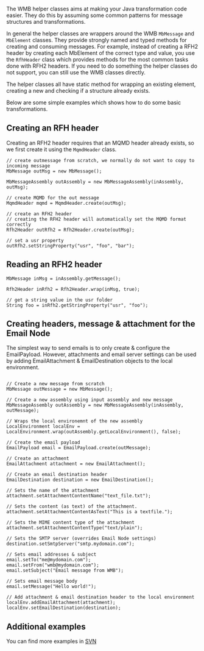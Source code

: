 The WMB helper classes aims at making your Java transformation code easier. They do this by assuming some common patterns for message structures and transformations.

In general the helper classes are wrappers around the WMB `MbMessage` and `MbElement` classes. They provide strongly named and typed methods for creating and consuming messages. For example, instead of creating a RFH2 header by creating each MbElement of the correct type and value, you use the `RfhHeader` class which provides methods for the most common tasks done with RFH2 headers. If you need to do something the helper classes do not support, you can still use the WMB classes directly.

The helper classes all have static method for wrapping an existing element, creating a new and checking if a structure already exists.

Below are some simple examples which shows how to do some basic transformations.

## Creating an RFH header ##
Creating an RFH2 header requires that an MQMD header already exists, so we first create it using the `MqmdHeader` class.

```
// create outmessage from scratch, we normally do not want to copy to incoming message
MbMessage outMsg = new MbMessage();

MbMessageAssembly outAssembly = new MbMessageAssembly(inAssembly, outMsg);

// create MQMD for the out message
MqmdHeader mqmd = MqmdHeader.create(outMsg);

// create an RFH2 header
// creating the RFH2 header will automatically set the MQMD format correctly
Rfh2Header outRfh2 = Rfh2Header.create(outMsg);

// set a usr property
outRfh2.setStringProperty("usr", "foo", "bar");
```

## Reading an RFH2 header ##
```
MbMessage inMsg = inAssembly.getMessage();

Rfh2Header inRfh2 = Rfh2Header.wrap(inMsg, true);

// get a string value in the usr folder
String foo = inRfh2.getStringProperty("usr", "foo");
```

## Creating headers, message & attachment for the Email Node ##
The simplest way to send emails is to only create & configure the EmailPayload.
However, attachments and email server settings can be used by adding EmailAttachment & EmailDestination objects to the local environment.

```

// Create a new message from scratch
MbMessage outMessage = new MbMessage();

// Create a new assembly using input assembly and new message
MbMessageAssembly outAssembly = new MbMessageAssembly(inAssembly, outMessage);

// Wraps the local environemnt of the new assembly
LocalEnvironment localEnv = LocalEnvironment.wrap(outAssembly.getLocalEnvironment(), false);       

// Create the email payload
EmailPayload email = EmailPayload.create(outMessage);

// Create an attachment
EmailAttachment attachment = new EmailAttachment();

// Create an email destination header
EmailDestination destination = new EmailDestination();

// Sets the name of the attachment
attachment.setAttachmentContentName("text_file.txt");

// Sets the content (as text) of the attachment.
attachment.setAttachmentContentAsText("This is a textfile.");

// Sets the MIME content type of the attachment
attachment.setAttachmentContentType("text/plain");
		
// Sets the SMTP server (overrides Email Node settings)
destination.setSmtpServer("smtp.mydomain.com");
		
// Sets email addresses & subject
email.setTo("me@mydomain.com");
email.setFrom("wmb@mydomain.com");
email.setSubject("Email message from WMB");

// Sets email message body
email.setMessage("Hello world!");
		
// Add attachment & email destination header to the local environment
localEnv.addEmailAttachment(attachment);
localEnv.setEmailDestination(destination);
```

## Additional examples ##
You can find more examples in [SVN](http://wmb-util.googlecode.com/svn/wmb-util/trunk/src/examples/java/com/googlecode/wmbutil/messages/)